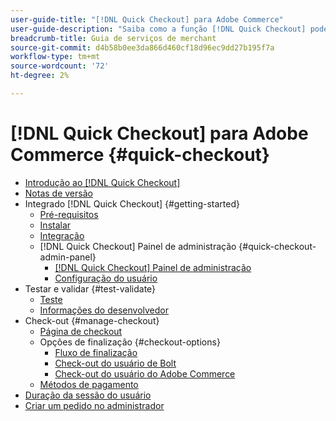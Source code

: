 ```yaml
---
user-guide-title: "[!DNL Quick Checkout] para Adobe Commerce"
user-guide-description: "Saiba como a função [!DNL Quick Checkout] pode beneficiar sua instância do Adobe Commerce e como integrar e configurar com êxito a extensão."
breadcrumb-title: Guia de serviços de merchant
source-git-commit: d4b58b0ee3da866d460cf18d96ec9dd27b195f7a
workflow-type: tm+mt
source-wordcount: '72'
ht-degree: 2%

---
```



# [!DNL Quick Checkout] para Adobe Commerce {#quick-checkout}

- [Introdução ao [!DNL Quick Checkout]](overview.md)
- [Notas de versão](release-notes.md)
- Integrado [!DNL Quick Checkout] {#getting-started}
   - [Pré-requisitos](prerequisites.md)
   - [Instalar](install.md)
   - [Integração](onboarding.md)
   - [!DNL Quick Checkout] Painel de administração {#quick-checkout-admin-panel}
      - [[!DNL Quick Checkout] Painel de administração](admin-panel.md)
      - [Configuração do usuário](user-roles-setup.md)
- Testar e validar {#test-validate}
   - [Teste](testing.md)
   - [Informações do desenvolvedor](developer.md)
- Check-out {#manage-checkout}
   - [Página de checkout](checkout-page.md)
   - Opções de finalização {#checkout-options}
      - [Fluxo de finalização](checkout-flow.md)
      - [Check-out do usuário de Bolt](checkout-bolt.md)
      - [Check-out do usuário do Adobe Commerce](checkout-adobe-commerce.md)
   - [Métodos de pagamento](payment-methods.md)
- [Duração da sessão do usuário](user-session-lifetime.md)
- [Criar um pedido no administrador](create-order-admin.md)
